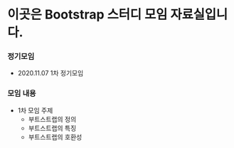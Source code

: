# 이곳은 Bootstrap 스터디 모임 자료실입니다.


### 정기모임
  + 2020.11.07 1차 정기모임
  
### 모임 내용
  + 1차 모임 주제
    + 부트스트랩의 정의
    + 부트스트랩의 특징
    + 부트스트랩의 호환성
